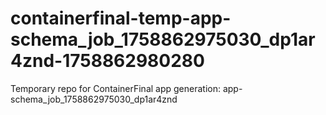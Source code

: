 # containerfinal-temp-app-schema_job_1758862975030_dp1ar4znd-1758862980280
Temporary repo for ContainerFinal app generation: app-schema_job_1758862975030_dp1ar4znd
